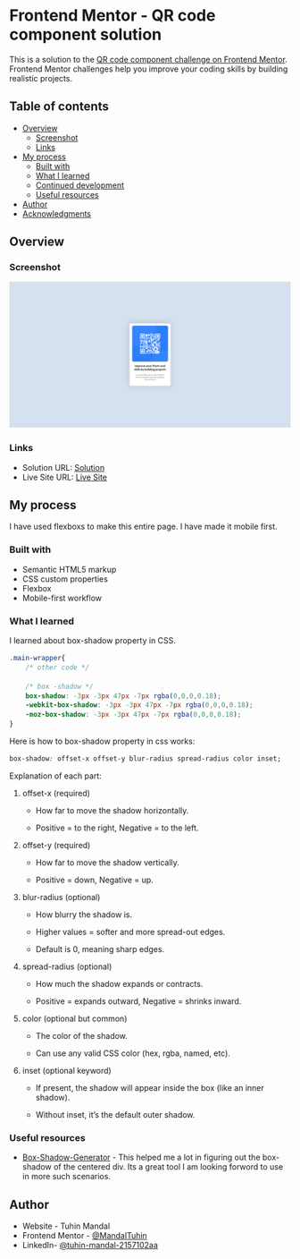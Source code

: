 # Frontend Mentor - QR code component solution

This is a solution to the [QR code component challenge on Frontend Mentor](https://www.frontendmentor.io/challenges/qr-code-component-iux_sIO_H). Frontend Mentor challenges help you improve your coding skills by building realistic projects. 

## Table of contents

- [Overview](#overview)
  - [Screenshot](#screenshot)
  - [Links](#links)
- [My process](#my-process)
  - [Built with](#built-with)
  - [What I learned](#what-i-learned)
  - [Continued development](#continued-development)
  - [Useful resources](#useful-resources)
- [Author](#author)
- [Acknowledgments](#acknowledgments)


## Overview

### Screenshot

![](./screenshot.png)

### Links

- Solution URL: [Solution](https://www.frontendmentor.io/solutions/mobile-first-solution-using-flexbox-S_sgclQLd1)
- Live Site URL: [Live Site](https://mandaltuhin.github.io/qr-code-component-main/)

## My process
I have used flexboxs to make this entire page. I have made it mobile first. 

### Built with

- Semantic HTML5 markup
- CSS custom properties
- Flexbox
- Mobile-first workflow


### What I learned

I learned about box-shadow property in CSS.


```css
.main-wrapper{
    /* other code */

    /* box -shadow */
    box-shadow: -3px -3px 47px -7px rgba(0,0,0,0.18);
    -webkit-box-shadow: -3px -3px 47px -7px rgba(0,0,0,0.18);
    -moz-box-shadow: -3px -3px 47px -7px rgba(0,0,0,0.18);
}
```

Here is how to box-shadow property in css works:

```css
box-shadow: offset-x offset-y blur-radius spread-radius color inset;

```

Explanation of each part:

1. offset-x (required)

    - How far to move the shadow horizontally.

    - Positive = to the right, Negative = to the left.

2. offset-y (required)

    - How far to move the shadow vertically.

    - Positive = down, Negative = up.

3. blur-radius (optional)

    - How blurry the shadow is.

    - Higher values = softer and more spread-out edges.

    - Default is 0, meaning sharp edges.

4. spread-radius (optional)

    - How much the shadow expands or contracts.

    - Positive = expands outward, Negative = shrinks inward.

5. color (optional but common)

    - The color of the shadow.

    - Can use any valid CSS color (hex, rgba, named, etc).

6. inset (optional keyword)

    - If present, the shadow will appear inside the box (like an inner shadow).

    - Without inset, it’s the default outer shadow.





### Useful resources

- [Box-Shadow-Generator](https://cssgenerator.org/box-shadow-css-generator.html) - This helped me a lot in figuring out the box-shadow of the centered div. Its a great tool I am looking forword to use in more such scenarios.


## Author

- Website - Tuhin Mandal
- Frontend Mentor - [@MandalTuhin](https://www.frontendmentor.io/profile/MandalTuhin)
- LinkedIn- [@tuhin-mandal-2157102aa](https://www.linkedin.com/in/tuhin-mandal-2157102aa/)
